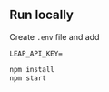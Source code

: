 ## Run locally

Create `.env` file and add

```
LEAP_API_KEY=
```

```bash
npm install
npm start
```

